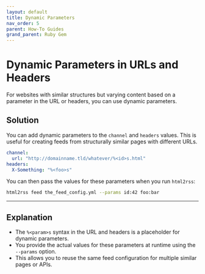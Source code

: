 ```yaml
---
layout: default
title: Dynamic Parameters
nav_order: 5
parent: How-To Guides
grand_parent: Ruby Gem
---
```


# Dynamic Parameters in URLs and Headers

For websites with similar structures but varying content based on a parameter in the URL or headers, you can use dynamic parameters.

## Solution

You can add dynamic parameters to the `channel` and `headers` values. This is useful for creating feeds from structurally similar pages with different URLs.

```yaml
channel:
  url: "http://domainname.tld/whatever/%<id>s.html"
headers:
  X-Something: "%<foo>s"
```

You can then pass the values for these parameters when you run `html2rss`:

```bash
html2rss feed the_feed_config.yml --params id:42 foo:bar
```

---

## Explanation

- The `%<param>s` syntax in the URL and headers is a placeholder for dynamic parameters.
- You provide the actual values for these parameters at runtime using the `--params` option.
- This allows you to reuse the same feed configuration for multiple similar pages or APIs.
